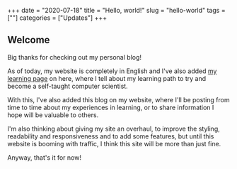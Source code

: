 +++
date = "2020-07-18"
title = "Hello, world!"
slug = "hello-world"
tags = [""]
categories = ["Updates"]
+++

## Welcome

Big thanks for checking out my personal blog!

As of today, my website is completely in English and I've also added [my learning page](/learning) on here, where I tell about my learning path to try and become a self-taught computer scientist.

With this, I've also added this blog on my website, where I'll be posting from time to time about my experiences in learning, or to share information I hope will be valuable to others.

I'm also thinking about giving my site an overhaul, to improve the styling, readability and responsiveness and to add some features, but until this website is booming with traffic, I think this site will be more than just fine.

Anyway, that's it for now!

